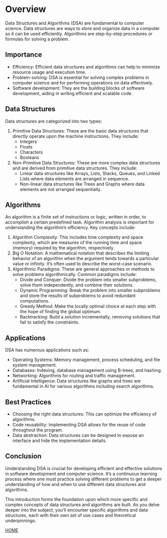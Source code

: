 # Overview

Data Structures and Algorithms (DSA) are fundamental to computer science. Data structures are ways to store and organize data in a computer so it can be used efficiently. Algorithms are step-by-step procedures or formulas for solving a problem.

## Importance

- Efficiency: Efficient data structures and algorithms can help to minimize resource usage and execution time.
- Problem-solving: DSA is essential for solving complex problems in computer science and for performing operations on data effectively.
- Software development: They are the building blocks of software development, aiding in writing efficient and scalable code.

## Data Structures

Data structures are categorized into two types:

1. Primitive Data Structures: These are the basic data structures that directly operate upon the machine instructions. They include:
    - Integers
    - Floats
    - Characters
    - Booleans
2. Non-Primitive Data Structures: These are more complex data structures and are derived from primitive data structures. They include:
    - Linear data structures like Arrays, Lists, Stacks, Queues, and Linked Lists where data elements are arranged in sequence.
    - Non-linear data structures like Trees and Graphs where data elements are not arranged sequentially.

## Algorithms

An algorithm is a finite set of instructions or logic, written in order, to accomplish a certain predefined task. Algorithm analysis is important for understanding the algorithm’s efficiency. Key concepts include:

1. Algorithm Complexity: This includes time complexity and space complexity, which are measures of the running time and space (memory) required by the algorithm, respectively.
2. Big O Notation: A mathematical notation that describes the limiting behavior of an algorithm when the argument tends towards a particular value or infinity. It’s often used to describe the worst-case scenario.
3. Algorithmic Paradigms: These are general approaches or methods to solve problems algorithmically. Common paradigms include:
    - Divide and Conquer: Divide the problem into smaller subproblems, solve them independently, and combine their solutions.
    - Dynamic Programming: Break the problem into smaller subproblems and store the results of subproblems to avoid redundant computations.
    - Greedy Method: Make the locally optimal choice at each step with the hope of finding the global optimum.
    - Backtracking: Build a solution incrementally, removing solutions that fail to satisfy the constraints.

## Applications

DSA has numerous applications such as:

- Operating Systems: Memory management, process scheduling, and file system management.
- Databases: Indexing, database management using B-trees, and hashing.
- Networking: Algorithms for routing and traffic management.
- Artificial Intelligence: Data structures like graphs and trees are fundamental in AI for various algorithms including search algorithms.

## Best Practices

- Choosing the right data structures: This can optimize the efficiency of algorithms.
- Code reusability: Implementing DSA allows for the reuse of code throughout the program.
- Data abstraction: Data structures can be designed to expose an interface and hide the implementation details.

## Conclusion

Understanding DSA is crucial for developing efficient and effective solutions in software development and computer science. It’s a continuous learning process where one must practice solving different problems to get a deeper understanding of how and when to use different data structures and algorithms.

This introduction forms the foundation upon which more specific and complex concepts of data structures and algorithms are built. As you delve deeper into the subject, you’ll encounter specific algorithms and data structures, each with their own set of use cases and theoretical underpinnings.

[HOME](README.md)